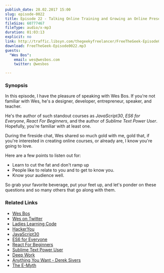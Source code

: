 ```yaml
---
publish_date: 28.02.2017 15:00
slug: episode-0022
title: Episode 22 - Talking Online Training and Growing an Online Presence with Wes Bos
fileSize: 60777467
fileType: audio/x-mp3
duration: 01:03:13
explicit: no
link: http://traffic.libsyn.com/thegeekyfreelancer/FreeTheGeek-Episode0022.mp3
download: FreeTheGeek-Episode0022.mp3
guests:
  "Wes Bos":
    email: wes@wesbos.com
    twitter: @wesbos

---
```

### Synopsis

In this episode, I have the pleasure of speaking with Wes Bos. If you're not familiar with Wes, he's a designer, developer, entrepreneur, speaker, and teacher.

He's the author of such standout courses as _JavaScript30_, _ES6 for Everyone_, _React For Beginners_, and the author of _Sublime Text Power User_.
Hopefully, you're familiar with at least one.

During the fireside chat, Wes shared so much gold with me, gold that, if you're interested in creating online courses, or already are, I know you're going to love.

Here are a few points to listen out for:

- Learn to cut the fat and don't ramp up
- People like to relate to you and to get to know you.
- Know your audience well.

So grab your favorite beverage, put your feet up, and let's ponder on these questions and so many others that go along with them.

### Related Links

- [Wes Bos](http://wesbos.com/courses/)
- [Wes on Twitter](http://twitter.com/wesbos)
- [Ladies Learning Code](http://ladieslearningcode.com/)
- [HackerYou](http://hackeryou.com/)
- [JavaScript30](https://javascript30.com/)
- [ES6 for Everyone](https://es6.io/)
- [React For Beginners](https://reactforbeginners.com/)
- [Sublime Text Power User](https://sublimetextbook.com/)
- [Deep Work](http://calnewport.com/books/deep-work/)
- [Anything You Want - Derek Sivers](https://sivers.org/a)
- [The E-Myth](https://www.amazon.com/E-Myth-Revisited-Small-Businesses-About/dp/0887307280/ref=pd_sim_14_1?_encoding=UTF8&psc=1&refRID=YS7RJEF845YBKF548YN3)
